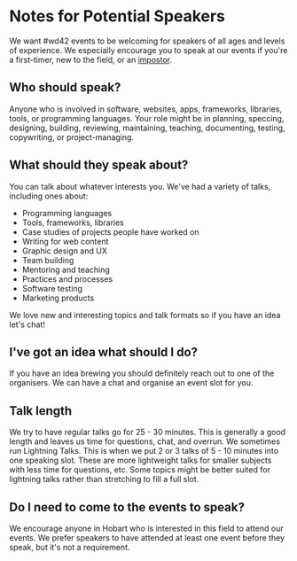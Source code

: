# Notes for Potential Speakers

We want #wd42 events to be welcoming for speakers of all ages and levels of experience. We especially encourage you to speak at our events if you're a first-timer, new to the field, or an [impostor](https://en.wikipedia.org/wiki/Impostor_syndrome).

## Who should speak?
Anyone who is involved in software, websites, apps, frameworks, libraries, tools, or programming languages. Your role might be in planning, speccing, designing, building, reviewing, maintaining, teaching, documenting, testing, copywriting, or project-managing.

## What should they speak about?
You can talk about whatever interests you. We've had a variety of talks, including ones about:
- Programming languages
- Tools, frameworks, libraries
- Case studies of projects people have worked on
- Writing for web content
- Graphic design and UX
- Team building
- Mentoring and teaching
- Practices and processes
- Software testing
- Marketing products

We love new and interesting topics and talk formats so if you have an idea let's chat!

## I've got an idea what should I do?
If you have an idea brewing you should definitely reach out to one of the organisers. We can have a chat and organise an event slot for you.  

## Talk length
We try to have regular talks go for 25 - 30 minutes. This is generally a good length and leaves us time for questions, chat, and overrun.
We sometimes run Lightning Talks. This is when we put 2 or 3 talks of 5 - 10 minutes into one speaking slot. These are more lightweight talks for smaller subjects with less time for questions, etc. Some topics might be better suited for lightning talks rather than stretching to fill a full slot.

## Do I need to come to the events to speak?
We encourage anyone in Hobart who is interested in this field to attend our events. We prefer speakers to have attended at least one event before they speak, but it's not a requirement.

